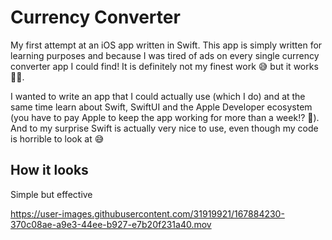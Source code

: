 # Currency Converter
My first attempt at an iOS app written in Swift. This app is simply written for learning purposes and because I was tired of ads on every single currency converter app I could find! It is definitely not my finest work 😅 but it works 🤷‍♂️.

I wanted to write an app that I could actually use (which I do) and at the same time learn about Swift, SwiftUI and the Apple Developer ecosystem (you have to pay Apple to keep the app working for more than a week!? 🤯).
And to my surprise Swift is actually very nice to use, even though my code is horrible to look at 😅

## How it looks
Simple but effective

https://user-images.githubusercontent.com/31919921/167884230-370c08ae-a9e3-44ee-b927-e7b20f231a40.mov
